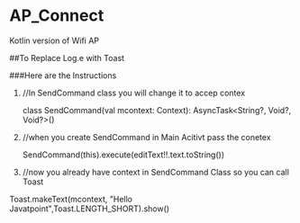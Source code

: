 # AP_Connect
Kotlin version of Wifi AP

##To Replace Log.e with Toast 

###Here are the Instructions 

1. //In SendCommand class you will change it to accep contex 

    class SendCommand(val mcontext: Context): AsyncTask<String?, Void?, Void?>()
 
    
2. //when you create SendCommand in Main Acitivt pass the conetex 

    SendCommand(this).execute(editText!!.text.toString())
  
  
 4. //now you already have context in SendCommand Class so you can call Toast 
  
   Toast.makeText(mcontext, "Hello Javatpoint",Toast.LENGTH_SHORT).show()


